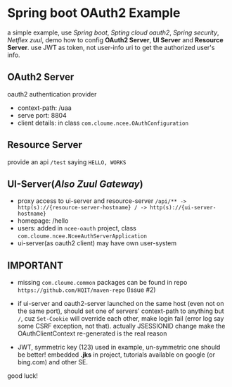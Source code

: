 # Spring boot OAuth2 Example

a simple example, use *Spring boot*, *Spting cloud oauth2*, *Spring security*, *Netflex zuul*, demo how to config **OAuth2 Server**, **UI Server** and **Resource Server**. use JWT as token, not user-info uri to get the authorized user's info.

## OAuth2 Server

oauth2 authentication provider

* context-path: /uaa
* serve port: 8804
* client details: in class ``com.cloume.ncee.OAuthConfiguration``

## Resource Server

provide an api ``/test`` saying ``HELLO, WORKS``

## UI-Server(*Also Zuul Gateway*)

* proxy access to ui-server and resource-server
``
/api/** -> http(s)://{resource-server-hostname}
/ -> http(s)://{ui-server-hostname}
``
* homepage: /hello
* users: added in ``ncee-oauth`` project, class ``com.cloume.ncee.NceeAuthServerApplication``
* ui-server(as oauth2 client) may have own user-system

## IMPORTANT

* missing ``com.cloume.common`` packages can be found in repo ``https://github.com/HQIT/maven-repo`` (Issue #2)

* if ui-server and oauth2-server launched on the same host (even not on the same port), should set one of servers' context-path to anything but ``/``, cuz ``Set-Cookie`` will override each other, make login fail (error log say some CSRF exception, not that). actually JSESSIONID change make the OAuthClientContext re-generated is the real reason

* JWT, symmetric key (123) used in example, un-symmetric one should be better! embedded **.jks** in project, tutorials available on google (or bing.com) and other SE.

good luck!
